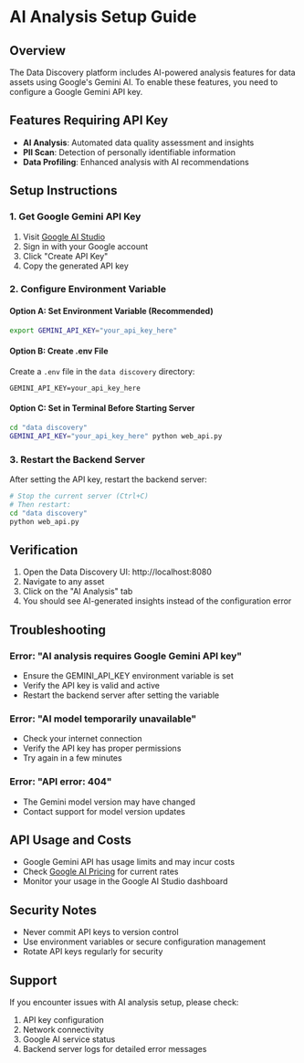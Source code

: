 # AI Analysis Setup Guide

## Overview
The Data Discovery platform includes AI-powered analysis features for data assets using Google's Gemini AI. To enable these features, you need to configure a Google Gemini API key.

## Features Requiring API Key
- **AI Analysis**: Automated data quality assessment and insights
- **PII Scan**: Detection of personally identifiable information
- **Data Profiling**: Enhanced analysis with AI recommendations

## Setup Instructions

### 1. Get Google Gemini API Key
1. Visit [Google AI Studio](https://makersuite.google.com/app/apikey)
2. Sign in with your Google account
3. Click "Create API Key"
4. Copy the generated API key

### 2. Configure Environment Variable

#### Option A: Set Environment Variable (Recommended)
```bash
export GEMINI_API_KEY="your_api_key_here"
```

#### Option B: Create .env File
Create a `.env` file in the `data discovery` directory:
```
GEMINI_API_KEY=your_api_key_here
```

#### Option C: Set in Terminal Before Starting Server
```bash
cd "data discovery"
GEMINI_API_KEY="your_api_key_here" python web_api.py
```

### 3. Restart the Backend Server
After setting the API key, restart the backend server:
```bash
# Stop the current server (Ctrl+C)
# Then restart:
cd "data discovery"
python web_api.py
```

## Verification
1. Open the Data Discovery UI: http://localhost:8080
2. Navigate to any asset
3. Click on the "AI Analysis" tab
4. You should see AI-generated insights instead of the configuration error

## Troubleshooting

### Error: "AI analysis requires Google Gemini API key"
- Ensure the GEMINI_API_KEY environment variable is set
- Verify the API key is valid and active
- Restart the backend server after setting the variable

### Error: "AI model temporarily unavailable"
- Check your internet connection
- Verify the API key has proper permissions
- Try again in a few minutes

### Error: "API error: 404"
- The Gemini model version may have changed
- Contact support for model version updates

## API Usage and Costs
- Google Gemini API has usage limits and may incur costs
- Check [Google AI Pricing](https://ai.google.dev/pricing) for current rates
- Monitor your usage in the Google AI Studio dashboard

## Security Notes
- Never commit API keys to version control
- Use environment variables or secure configuration management
- Rotate API keys regularly for security

## Support
If you encounter issues with AI analysis setup, please check:
1. API key configuration
2. Network connectivity
3. Google AI service status
4. Backend server logs for detailed error messages
